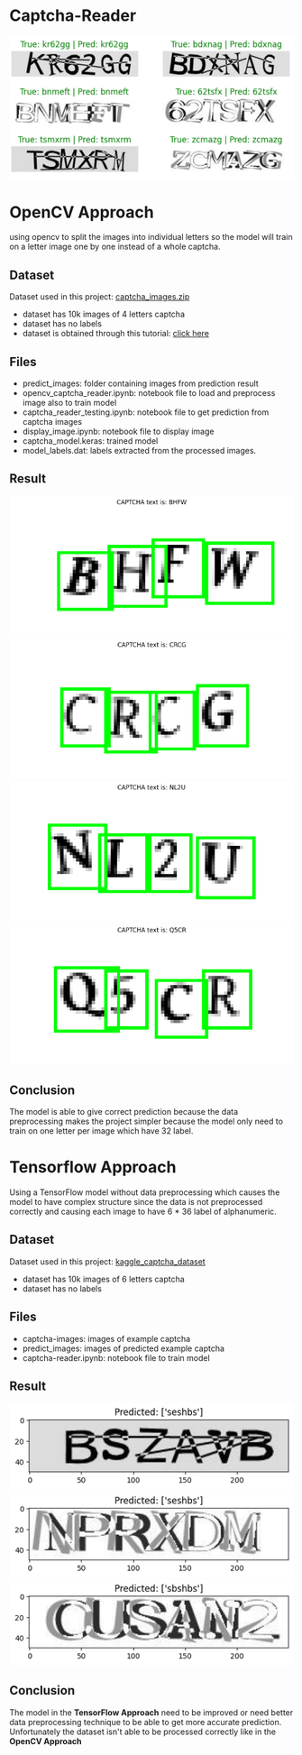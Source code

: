 # Captcha-Reader
![cover image](dataset-cover.png)

# OpenCV Approach
using opencv to split the images into individual letters so the model will train on a letter image one by one instead of a whole captcha.

## Dataset
Dataset used in this project: [captcha_images.zip](https://drive.google.com/file/d/1VyaFnIwxNPGkJirxbVhLsTLMVV-33Kb_/view?usp=sharing)
- dataset has 10k images of 4 letters captcha
- dataset has no labels
- dataset is obtained through this tutorial: [click here](https://medium.com/@ageitgey/how-to-break-a-captcha-system-in-15-minutes-with-machine-learning-dbebb035a710)

## Files
- predict_images: folder containing images from prediction result
- opencv_captcha_reader.ipynb: notebook file to load and preprocess image also to train model
- captcha_reader_testing.ipynb: notebook file to get prediction from captcha images
- display_image.ipynb: notebook file to display image
- captcha_model.keras: trained model
- model_labels.dat: labels extracted from the processed images.

## Result
![predict_1](OpenCV/predict_images/bhfw.png)
![predict_2](OpenCV/predict_images/crcg.png)
![predict_3](OpenCV/predict_images/nl2u.png)
![predict_4](OpenCV/predict_images/q5cr.png)

## Conclusion
The model is able to give correct prediction because the data preprocessing makes the project simpler because the model only need to train on one letter per image which have 32 label.

# Tensorflow Approach
Using a TensorFlow model without data preprocessing which causes the model to have complex structure since the data is not preprocessed correctly and causing each image to have 6 * 36 label of alphanumeric.

## Dataset
Dataset used in this project: [kaggle_captcha_dataset](https://www.kaggle.com/datasets/johnbergmann/captcha-image-dataset/code)
- dataset has 10k images of 6 letters captcha
- dataset has no labels

## Files
- captcha-images: images of example captcha
- predict_images: images of predicted example captcha
- captcha-reader.ipynb: notebook file to train model

## Result
![predict_1](TensorFlow/predict_images/predict_1.png)
![predict_2](TensorFlow/predict_images/predict_2.png)
![predict_3](TensorFlow/predict_images/predict_3.png)

## Conclusion
The model in the **TensorFlow Approach** need to be improved or need better data preprocessing technique to be able to get more accurate prediction. Unfortunately the dataset isn't able to be processed correctly like in the **OpenCV Approach**